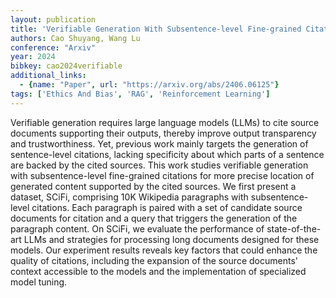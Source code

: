 ```yaml
---
layout: publication
title: 'Verifiable Generation With Subsentence-level Fine-grained Citations'
authors: Cao Shuyang, Wang Lu
conference: "Arxiv"
year: 2024
bibkey: cao2024verifiable
additional_links:
  - {name: "Paper", url: "https://arxiv.org/abs/2406.06125"}
tags: ['Ethics And Bias', 'RAG', 'Reinforcement Learning']
---
```

Verifiable generation requires large language models (LLMs) to cite source documents supporting their outputs, thereby improve output transparency and trustworthiness. Yet, previous work mainly targets the generation of sentence-level citations, lacking specificity about which parts of a sentence are backed by the cited sources. This work studies verifiable generation with subsentence-level fine-grained citations for more precise location of generated content supported by the cited sources. We first present a dataset, SCiFi, comprising 10K Wikipedia paragraphs with subsentence-level citations. Each paragraph is paired with a set of candidate source documents for citation and a query that triggers the generation of the paragraph content. On SCiFi, we evaluate the performance of state-of-the-art LLMs and strategies for processing long documents designed for these models. Our experiment results reveals key factors that could enhance the quality of citations, including the expansion of the source documents' context accessible to the models and the implementation of specialized model tuning.
